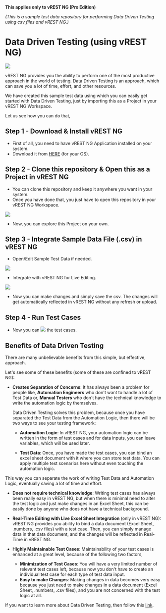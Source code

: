 **This applies only to vREST NG (Pro Edition)**

*(This is a sample test data repository for performing Data Driven Testing using csv files and vREST NG.)*
# Data Driven Testing (using vREST NG) 

![](../assets/main.png)

vREST NG provides you the ability to perform one of the most productive approach in the world of testing. Data Driven Testing is an approach, which can save you a lot of time, effort, and other resources.

We have created this sample test data using which you can easily get started with Data Driven Testing, just by importing this as a Project in your vREST NG Workspace.

Let us see how you can do that,

## Step 1 - Download & Install vREST NG
* First of all, you need to have vREST NG Application installed on your system.
* Download it from [HERE](https://github.com/Optimizory/vrest-ng/releases) (for your OS).

## Step 2 - Clone this repository & Open this as a Project in vREST NG
* You can clone this repository and keep it anywhere you want in your system. 
* Once you have done that, you just have to open this repository in your vREST NG Workspace.

![](../assets/6.png)

* Now, you can explore this Project on your own.

## Step 3 - Integrate Sample Data File (.csv) in vREST NG 
* Open/Edit Sample Test Data if needed.

![](../assets/excel-sheet.png)

* Integrate with vREST NG for Live Editing.

![](../assets/98.png)

* Now you can make changes and simply save the csv. The changes will get automatically reflected in vREST NG without any refresh or upload. 

## Step 4 - Run Test Cases
* Now you can ![](../assets/10.png) the test cases.

## Benefits of Data Driven Testing

There are many unbelievable benefits from this simple, but effective, approach.

Let's see some of these benefits (some of these are confined to vREST NG):

* **Creates Separation of Concerns**: It has always been a problem for people like, **Automation Engineers** who don't want to handle a lot of Test Data or, **Manual Testers** who don't have the technical knowledge to write the automation logic by themselves. 

    Data Driven Testing solves this problem, because once you have separated the Test Data from the Automation Logic, then there will be two ways to see your testing framework:
    * **Automation Logic**: In vREST NG, your automation logic can be written in the form of test cases and for data inputs, you can leave variables, which will be used later.
    
    * **Test Data**: Once, you have made the test cases, you can bind an excel sheet document with it where you can store test data. You can apply multiple test scenarios here without even touching the automation logic.

This way you can separate the work of writing Test Data and Automation Logic, eventually saving a lot of time and effort. 

* **Does not require technical knowledge**: Writing test cases has always been really easy in vREST NG, but when there is minimal need to alter the test logic and just make changes in an Excel Sheet, this can be easily done by anyone who does not have a technical background.  

* **Real-Time Editing with Live Excel Sheet Integration** (only in vREST NG): vREST NG provides you ability to bind a data document (Excel Sheet, .numbers, .csv files) with a test case. Then, you can simply manage data in that data document, and the changes will be reflected in Real-Time in vREST NG. 

* **Highly Maintainable Test Cases**: Maintainability of your test cases is enhanced at a great level, because of the following two factors,
    * **Minimization of Test Cases**: You will have a very limited number of relevant test cases left, because now you don't have to create an individual test case for each type of test data input.
    * **Easy to make Changes**: Making changes in data becomes very easy because you just need to make changes in a data document (Excel Sheet, .numbers, .csv files), and you are not concerned with the test logic at all.

If you want to learn more about Data Driven Testing, then follow this [link](https://ng.vrest.io/docs/guide/solutions/data-driven-testing.html).